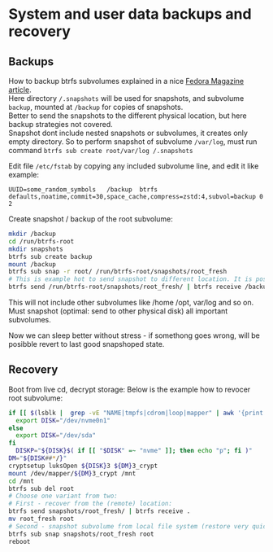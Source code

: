 # System and user data backups and recovery
## Backups

How to backup btrfs subvolumes explained in a nice [Fedora Magazine article](https://fedoramagazine.org/btrfs-snapshots-backup-incremental/).  
Here directory `/.snapshots` will be used for snapshots, and subvolume `backup`, mounted at `/backup` for copies of snapshots.  
Better to send the snapshots to the different physical location, but here backup strategies not covered.  
Snapshot dont include nested snapshots or subvolumes, it creates only empty directory.
So to perform snapshot of subvolume `/var/log`, must run command `btrfs sub create root/var/log /.snapshots` 

Edit file  `/etc/fstab` by copying any included subvolume line, and edit it like example:
```properties
UUID=some_random_symbols   /backup  btrfs defaults,noatime,commit=30,space_cache,compress=zstd:4,subvol=backup 0 2
```
Create snapshot / backup of the root subvolume:
```bash
mkdir /backup
cd /run/btrfs-root
mkdir snapshots
btrfs sub create backup
mount /backup
btrfs sub snap -r root/ /run/btrfs-root/snapshots/root_fresh
# This is example hot to send snapshot to different location. It is possible to send read-only snapshots to the remote btrfs storage.
btrfs send /run/btrfs-root/snapshots/root_fresh/ | btrfs receive /backup/
```
This will not include other subvolumes like /home /opt, var/log and so on. Must snapshot (optimal: send to other physical disk) all important subvolumes.

Now we can sleep better without stress - if somethong goes wrong, will be posibble revert to last good snapshoped state.

## Recovery
Boot from live cd, decrypt storage:
Below is the example how to revocer root subvolume:
```bash
if [[ $(lsblk |  grep -vE "NAME|tmpfs|cdrom|loop|mapper" | awk '{print $1}' | head -n 1) != sda  ]]; then
  export DISK="/dev/nvme0n1"
else
  export DISK="/dev/sda"
fi
  DISKP="${DISK}$( if [[ "$DISK" =~ "nvme" ]]; then echo "p"; fi )"
DM="${DISK##*/}"
cryptsetup luksOpen ${DISK}3 ${DM}3_crypt
mount /dev/mapper/${DM}3_crypt /mnt
cd /mnt
btrfs sub del root
# Choose one variant from two:
# First - recover from the (remote) location:
btrfs send snapshots/root_fresh/ | btrfs receive .
mv root_fresh root
# Second - snapshot subvolume from local file system (restore very quick):
btrfs sub snap snapshots/root_fresh root
reboot
```
